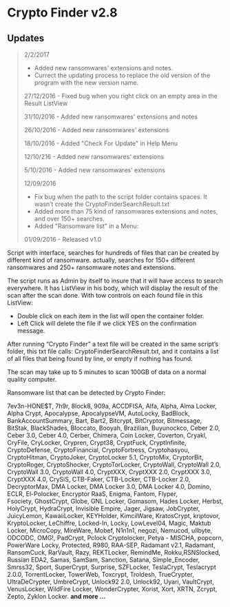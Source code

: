 # Crypto Finder v2.8

## Updates
> 2/2/2017 
>- Added new ransomwares' extensions and notes.
>- Currect the updating process to replace the old version of the program with the new version name.
>
> 27/12/2016 - Fixed bug when you right click on an empty area in the Result ListView 
>
> 31/10/2016 - Added new ransomwares' extensions and notes
>
>26/10/2016 - Added new ransomwares' extensions
>
>18/10/2016 - Added "Check For Update" in Help Menu
>
>12/10/216  - Added new ransomwares' extensions
>
>5/10/2016  - Added new ransomwares' extensions
>
>12/09/2016
>-	Fix bug when the path to the script folder contains spaces. It wasn’t create the CryptoFinderSearchResult.txt
>-	Added more than 75 kind of ransomwares extensions and notes, and over 150+ searches.
>-	Added "Ransomware list" in a Menu:
>
>01/09/2016  - Released v1.0

Script with interface, searches for hundreds of files that can be created by different kind of ransomware. actually, searches for 150+ different ransomwares and 250+ ransomware notes and extensions.

The script runs as Admin by itself to insure that it will have access to search everywhere.
It has ListView in his body, which will display the result of the scan after the scan done. With tow controls on each found file in this ListView:
- Double click on each item in the list will open the container folder.
- Left Click will delete the file if we click YES on the confirmation message.

After running “Crypto Finder” a text file will be created in the same script’s folder, this txt file calls: CryptoFinderSearchResult.txt, and it contains a list of all files that being found by line, or empty if nothing has found.

The scan may take up to 5 minutes to scan 100GB of data on a normal quality computer.

Ransomware list that can be detected by Crypto Finder:

7ev3n-HONE$T, 7h9r, 8lock8, 909a, ACCDFISA, Alfa, Alpha, Alma Locker, Alpha Crypt, Apocalypse, ApocalypseVM, AutoLocky, BadBlock, BankAccountSummary, Bart, Bart2, Bitcrypt, BitCryptor, Bitmessage, BitStak, BlackShades, Bloccato, Booyah, Brazilian, Buyunockco, Ceber 2.0, Ceber 3.0, Ceber 4.0, Cerber, Chimera, Coin Locker, Coverton, Cryakl, CryFile, CryLocker, Crypren, Crypt38, CryptFuck, CryptInfinite, CryptoDefense, CryptoFinancial, CryptoFortress, Cryptohasyou, CryptoHitman, CryptoJoker, CryptoLocker 5.1, CryptoMix, CryptorBit, CryptoRoger, CryptoShocker, CryptoTorLocker, CryptoWall, CryptoWall 2.0, CryptoWall 3.0, CryptoWall 4.0, CryptXXX, CryptXXX 2.0, CryptXXX 3.0, CryptXXX 4.0, CrySiS, CTB-Faker, CTB-Locker, CTB-Locker 2.0, DecryptorMax, DMA Locker, DMA Locker 3.0, DMA Locker 4.0, Domino, ECLR, El-Polocker, Encryptor RaaS, Enigma, Fantom, Flyper, Fsociety, GhostCrypt, Globe, GNL Locker, Gomasom, Hades Locker, Herbst, HolyCrypt, HydraCrypt, Invisible Empire, Jager, Jigsaw, JobCrypter, JuicyLemon, KawaiiLocker, KEYHolder, KimcilWare, KratosCrypt, kriptovor, KryptoLocker, LeChiffre, Locked-In, Locky, LowLevel04, Magic, Maktub Locker, MicroCopy, MireWare, Mobef, N1n1n1, negozi, Nemucod, ullbyte, ODCODC, OMG!, PadCrypt, Pclock Cryptolocker, Petya - MISCHA, popcorn, PowerWare Locky, Protected, R980, RAA-SEP, Radamant v2.1, Radamant, RansomCuck, RarVault, Razy, REKTLocker, RemindMe, Rokku,RSNSlocked, Russian EDA2, Samas, SamSam, Sanction, Satana, Simple_Encoder, Smrss32, Sport, SuperCrypt, Surprise, SZFLocker, TeslaCrypt, Teslacrypt 2.0.0, TorrentLocker, TowerWeb, Toxcrypt, Troldesh, TrueCrypter, UltraDeCrypter, UmbreCrypt, Unlock92 2.0, Unlock92, Uyari, VaultCrypt, VenusLocker, WildFire Locker, WonderCrypter, Xorist, Xort, XRTN, Zcrypt, Zepto, Zyklon Locker.
 **and more ...**
